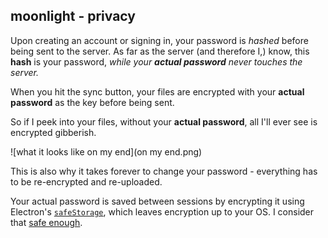 ## moonlight - privacy
Upon creating an account or signing in, your password is *hashed* before being sent to the server. 
As far as the server (and therefore I,) know, this **hash** is your password, *while your **actual password** never touches the server.*

When you hit the sync button, your files are encrypted with your **actual password** as the key before being sent. 

So if I peek into your files, without your **actual password**, all I'll ever see is encrypted gibberish.

![what it looks like on my end](on my end.png)

This is also why it takes forever to change your password - everything has to be re-encrypted and re-uploaded.

Your actual password is saved between sessions by encrypting it using Electron's [`safeStorage`](https://www.electronjs.org/docs/latest/api/safe-storage), which leaves encryption up to your OS. I consider that [safe enough](https://stackoverflow.com/questions/72951071/is-electrons-safestorage-for-passwords-and-login-credentials). 